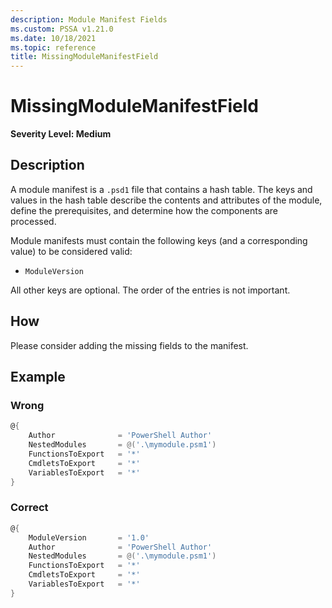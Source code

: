 ```yaml
---
description: Module Manifest Fields
ms.custom: PSSA v1.21.0
ms.date: 10/18/2021
ms.topic: reference
title: MissingModuleManifestField
---
```

# MissingModuleManifestField

**Severity Level: Medium**

## Description

A module manifest is a `.psd1` file that contains a hash table. The keys and values in the hash
table describe the contents and attributes of the module, define the prerequisites, and determine
how the components are processed.

Module manifests must contain the following keys (and a corresponding value) to be considered valid:

- `ModuleVersion`

All other keys are optional. The order of the entries is not important.

## How

Please consider adding the missing fields to the manifest.

## Example

### Wrong

```powershell
@{
    Author              = 'PowerShell Author'
    NestedModules       = @('.\mymodule.psm1')
    FunctionsToExport   = '*'
    CmdletsToExport     = '*'
    VariablesToExport   = '*'
}
```

### Correct

```powershell
@{
    ModuleVersion       = '1.0'
    Author              = 'PowerShell Author'
    NestedModules       = @('.\mymodule.psm1')
    FunctionsToExport   = '*'
    CmdletsToExport     = '*'
    VariablesToExport   = '*'
}
```
